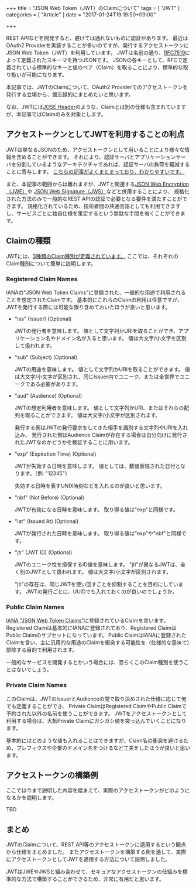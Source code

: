 +++
title = "JSON Web Token（JWT）のClaimについて"
tags = [
    "JWT"
]
categories = [
    "Article"
]
date = "2017-01-24T19:19:50+09:00"

+++

REST APIなどを開発すると、避けては通れないものに認証があります。
最近はOAuth2 Providerを実装することが多いのですが、発行するアクセストークンにJSON Web Token（JWT）を利用しています。
JWTは名前の通り、[RFC7519](https://tools.ietf.org/html/rfc7519)によって定義されたスキーマを持つJSONです。
JSONの各キーとして、RFCで定義されている標準的なキーと値のペア（Claim）を取ることにより、標準的な取り扱いが可能になります。

本記事では、JWTのClaimについて、OAuth2 Providerでのアクセストークンを発行する立場から、備忘録的にまとめたいと思います。

なお、JWTには[JOSE Header](https://tools.ietf.org/html/rfc7519#section-5)のような、Claimとは別の仕様も含まれていますが、本記事ではClaimのみを対象とします。


アクセストークンとしてJWTを利用することの利点
------------------------------------------------------------------------------------------------------------------------
JWTは単なるJSONのため、アクセストークンとして用いることにより様々な情報を含めることができます。
それにより、認証サーバとアプリケーションサーバを分割しているようなアーキテクチャであれば、認証サーバの負荷を軽減することに寄与します。
[こちらの記事がよくまとまっており、わかりやすいです。](http://d.hatena.ne.jp/ritou/20140927/1411811648)

また、本記事の範囲からは離れますが、JWTと関連する[JSON Web Encryption（JWE）](https://tools.ietf.org/html/rfc7516)や
[JSON Web Signature（JWS）](https://tools.ietf.org/html/rfc7515)などと併用することにより、
規格化された方法のみで一般的なREST APIの認証で必要となる要件を満たすことができます。
規格化されているため、技術者間の共通言語としても利用できますし、サービスごとに独自仕様を策定するという無駄な手間を省くことができます。


Claimの種類
------------------------------------------------------------------------------------------------------------------------
JWTには、[3種類のClaim種別が定義されています。](https://tools.ietf.org/html/rfc7519#section-4)
ここでは、それぞれのClaim種別について簡単に説明します。

### Registered Claim Names

IANAの"JSON Web Token Claims"に登録された、一般的な用途で利用されることを想定されたClaimです。
基本的にこれらのClaimの利用は任意ですが、JWTを発行する際には可能な限り含めておいたほうが良いと思います。

* "iss" (Issuer) (Optional)

    JWTの発行者を意味します。
    値として文字列かURIを取ることができ、アプリケーション名やドメイン名が入ると思います。
    値は大文字/小文字を区別して扱われます。

* "sub" (Subject) (Optional)

    JWTの用途を意味します。
    値として文字列かURIを取ることができます。
    値は大文字/小文字が区別され、同じIssuer内でユニーク、または全世界でユニークである必要があります。

* "aud" (Audience) (Optional)

    JWTの想定利用者を意味します。
    値として文字列かURI、またはそれらの配列を取ることができます。
    値は大文字/小文字が区別されます。

    発行する側はJWTの発行要求をしてきた相手を識別する文字列やURIを入れ込み、
    発行された側はAudience Claimが存在する場合は自分向けに発行されたJWTなのかどうかを検証することに用います。

* "exp" (Expiration Time) (Optional)

    JWTが失効する日時を意味します。
    値としては、数値表現された日付となります。（例: "12345"）

    失効する日時を表すUNIX時刻などを入れるのが良いと思います。

* "nbf" (Not Before) (Optional)

    JWTが有効になる日時を意味します。
    取り得る値は"exp"と同様です。

* "iat" (Issued At) (Optional)

    JWTが発行された日時を意味します。
    取り得る値は"exp"や"nbf"と同様です。

* "jti" (JWT ID) (Optional)

    JWTのユニーク性を担保するID値を意味します。
    "jti"が異なるJWTは、全く別のJWTとして扱われます。
    値は大文字/小文字が区別されます。

    "jti"の存在は、同じJWTを使い回すことを抑制することを目的にしています。
    JWTの発行ごとに、UUIDでも入れておくのが良いのでしょうか。


### Public Claim Names

[IANA "JSON Web Token Claims"](https://www.iana.org/assignments/jwt/jwt.xhtml)に登録されているClaimを言います。
Registered Claimは基本的にIANAに登録されており、Registered ClaimはPublic Claimのサブセットになっています。
Public ClaimはIANAに登録されたClaimを言い、主に汎用的な用途のClaimを衝突する可能性を（仕様的な意味で）排除する目的で利用されます。

一般的なサービスを開発するとかいう場合には、恐らくこのClaim種別を使うことはないでしょう。


### Private Claim Names

このClaimは、JWTのIssuerとAudienceの間で取り決めされた仕様に応じて何でも定義することができ、
Private ClaimはRegistered ClaimやPublic Claimで予約された以外の名前を使うことができます。
JWTをアクセストークンとして利用する場合は、大抵Private Claimにガシガシ値を突っ込んでいくことになります。

基本的にはどのような値も入れることはできますが、Claim名の衝突を避けるため、プレフィクスや企業のドメイン名をつけるなど工夫をしたほうが良いと思います。


アクセストークンの構築例
------------------------------------------------------------------------------------------------------------------------
ここでは今まで説明した内容を踏まえて、実際のアクセストークンがどのようになるかを説明します。

TBD

まとめ
------------------------------------------------------------------------------------------------------------------------
JWTのClaimについて、REST API等のアクセストークンに適用するという観点から仕様をまとめました。
またアクセストークンを構築する例を通して、実際にアクセストークンとしてJWTを適用する方法について説明しました。

JWTはJWEやJWSと組み合わせて、セキュアなアクセストークンの仕組みを標準的な方法で構築することができるため、非常に有用だと思います。
